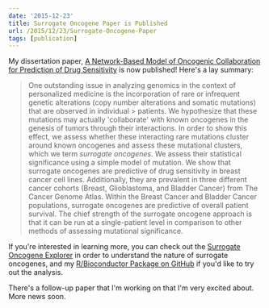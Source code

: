 ```yaml
---
date: '2015-12-23'
title: Surrogate Oncogene Paper is Published
url: /2015/12/23/Surrogate-Oncogene-Paper
tags: [publication]
---
```


My dissertation paper, [A Network-Based Model of Oncogenic Collaboration for Prediction of Drug Sensitivity](http://journal.frontiersin.org/article/10.3389/fgene.2015.00341/abstract) is now published! Here's a lay summary:

>One outstanding issue in analyzing genomics in the context of personalized medicine is the incorporation of rare
>or infrequent genetic alterations (copy number alterations and somatic mutations) that are observed in individual > patients. We hypothesize that these mutations may actually 'collaborate' with known oncogenes in the genesis of
> tumors through their interactions. In order to show this effect, we assess whether these interacting rare
> mutations cluster around known oncogenes and assess these mutational clusters, which we term *surrogate
> oncogenes*. We assess their statistical significance using a simple model of mutation. We show that surrogate
> oncogenes are predictive of drug sensitivity in breast cancer cell lines. Additionally, they are prevalent in
> three different cancer cohorts (Breast, Glioblastoma, and Bladder Cancer) from The Cancer Genome Atlas. Within
> the Breast Cancer and Bladder Cancer populations, surrogate oncogenes are predictive of overall patient
> survival. The chief strength of the surrogate oncogene approach is that it can be run at a single-patient
> level in comparison to other methods of assessing mutational significance.

If you're interested in learning more, you can check out the [Surrogate Oncogene Explorer](https://tladeras.shinyapps.io/surrogateShiny/) in order to understand the nature of surrogate oncogenes, and my [R/Bioconductor Package on GitHub](https://github.com/laderast/surrogateMutation) if you'd like to try out the analysis.

There's a follow-up paper that I'm working on that I'm very excited about. More news soon.